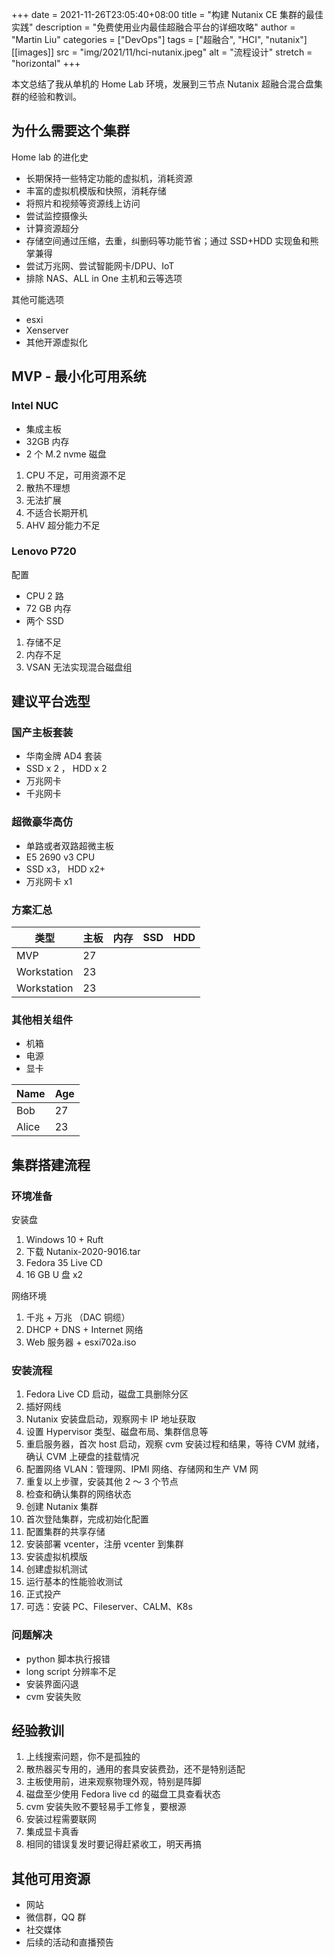 +++
date = 2021-11-26T23:05:40+08:00
title = "构建 Nutanix CE 集群的最佳实践"
description = "免费使用业内最佳超融合平台的详细攻略"
author = "Martin Liu"
categories = ["DevOps"]
tags = ["超融合", "HCI", "nutanix"]
[[images]]
  src = "img/2021/11/hci-nutanix.jpeg"
  alt = "流程设计"
  stretch = "horizontal"
+++

本文总结了我从单机的 Home Lab 环境，发展到三节点 Nutanix 超融合混合盘集群的经验和教训。

<!--more-->

## 为什么需要这个集群

Home lab 的进化史

- 长期保持一些特定功能的虚拟机，消耗资源
- 丰富的虚拟机模版和快照，消耗存储
- 将照片和视频等资源线上访问
- 尝试监控摄像头
- 计算资源超分
- 存储空间通过压缩，去重，纠删码等功能节省；通过 SSD+HDD 实现鱼和熊掌兼得
- 尝试万兆网、尝试智能网卡/DPU、IoT
- 排除 NAS、ALL in One 主机和云等选项

其他可能选项

- esxi
- Xenserver
- 其他开源虚拟化

## MVP - 最小化可用系统

### Intel NUC

- 集成主板
- 32GB 内存
- 2 个 M.2 nvme 磁盘

1. CPU 不足，可用资源不足
2. 散热不理想
3. 无法扩展
4. 不适合长期开机
5. AHV 超分能力不足

### Lenovo P720

配置

- CPU 2 路
- 72 GB 内存
- 两个 SSD

1. 存储不足
2. 内存不足
3. VSAN 无法实现混合磁盘组

## 建议平台选型

### 国产主板套装

- 华南金牌 AD4 套装
- SSD x 2 ， HDD x 2
- 万兆网卡
- 千兆网卡

### 超微豪华高仿

- 单路或者双路超微主板
- E5 2690 v3 CPU
- SSD x3， HDD x2+
- 万兆网卡 x1

### 方案汇总

| 类型        | 主板 | 内存 | SSD | HDD |
| ----------- | ---- | ---- | --- | --- |
| MVP         | 27   |
| Workstation | 23   |
| Workstation | 23   |

### 其他相关组件

- 机箱
- 电源
- 显卡

| Name  | Age |
| ----- | --- |
| Bob   | 27  |
| Alice | 23  |

## 集群搭建流程

### 环境准备

安装盘

1. Windows 10 + Ruft
2. 下载 Nutanix-2020-9016.tar
3. Fedora 35 Live CD
4. 16 GB U 盘 x2

网络环境

1. 千兆 + 万兆 （DAC 铜缆）
2. DHCP + DNS + Internet 网络
3. Web 服务器 + esxi702a.iso

### 安装流程

1. Fedora Live CD 启动，磁盘工具删除分区
2. 插好网线
3. Nutanix 安装盘启动，观察网卡 IP 地址获取
4. 设置 Hypervisor 类型、磁盘布局、集群信息等
5. 重启服务器，首次 host 启动，观察 cvm 安装过程和结果，等待 CVM 就绪，确认 CVM 上硬盘的挂载情况
6. 配置网络 VLAN：管理网、IPMI 网络、存储网和生产 VM 网
7. 重复以上步骤，安装其他 2 ～ 3 个节点
8. 检查和确认集群的网络状态
9. 创建 Nutanix 集群
10. 首次登陆集群，完成初始化配置
11. 配置集群的共享存储
12. 安装部署 vcenter，注册 vcenter 到集群
13. 安装虚拟机模版
14. 创建虚拟机测试
15. 运行基本的性能验收测试
16. 正式投产
17. 可选：安装 PC、Fileserver、CALM、K8s

### 问题解决

- python 脚本执行报错
- long script 分辨率不足
- 安装界面闪退
- cvm 安装失败

## 经验教训

1. 上线搜索问题，你不是孤独的
2. 散热器买专用的，通用的套具安装费劲，还不是特别适配
3. 主板使用前，进来观察物理外观，特别是阵脚
4. 磁盘至少使用 Fedora live cd 的磁盘工具查看状态
5. cvm 安装失败不要轻易手工修复，要根源
6. 安装过程需要联网
7. 集成显卡真香
8. 相同的错误复发时要记得赶紧收工，明天再搞

## 其他可用资源

- 网站
- 微信群，QQ 群
- 社交媒体
- 后续的活动和直播预告
